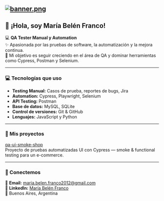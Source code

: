 [![banner.png](https://i.postimg.cc/hjRVfcfY/banner.png)](https://postimg.cc/d7nhfMRR)
---

## 🌸 ¡Hola, soy María Belén Franco!

💻 **QA Tester Manual y Automation**  
✨ Apasionada por las pruebas de software, la automatización y la mejora continua.  
🎯 Mi objetivo es seguir creciendo en el área de QA y dominar herramientas como Cypress, Postman y Selenium.  

---

### 💻 Tecnologías que uso
- **Testing Manual:** Casos de prueba, reportes de bugs, Jira  
- **Automation:** Cypress, Playwright, Selenium  
- **API Testing:** Postman  
- **Base de datos:** MySQL, SQLite  
- **Control de versiones:** Git & GitHub  
- **Lenguajes:** JavaScript y Python  

---

### 🚀 Mis proyectos
[qa-ui-smoke-shop](https://github.com/mariabelenfranco1985/qa-ui-smoke-shop)  
Proyecto de pruebas automatizadas UI con Cypress — smoke & functional testing para un e-commerce.  

---

### 🤝 Conectemos
📧 **Email:** [maria.belen.franco2012@gmail.com](mailto:maria.belen.franco2012@gmail.com)  
💼 **LinkedIn:** [María Belén Franco](https://www.linkedin.com/in/maria-belen-franco-396aab374/)  
📍 Buenos Aires, Argentina
